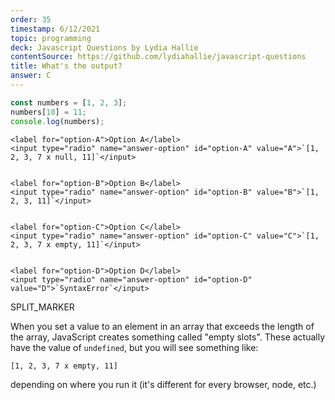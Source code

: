 ```yaml
---
order: 35
timestamp: 6/12/2021
topic: programming
deck: Javascript Questions by Lydia Hallie
contentSource: https://github.com/lydiahallie/javascript-questions
title: What's the output?
answer: C
---
```


  

```javascript
const numbers = [1, 2, 3];
numbers[10] = 11;
console.log(numbers);
```


    <label for="option-A">Option A</label>
    <input type="radio" name="answer-option" id="option-A" value="A">`[1, 2, 3, 7 x null, 11]`</input>
    

    <label for="option-B">Option B</label>
    <input type="radio" name="answer-option" id="option-B" value="B">`[1, 2, 3, 11]`</input>
    

    <label for="option-C">Option C</label>
    <input type="radio" name="answer-option" id="option-C" value="C">`[1, 2, 3, 7 x empty, 11]`</input>
    

    <label for="option-D">Option D</label>
    <input type="radio" name="answer-option" id="option-D" value="D">`SyntaxError`</input>
    




SPLIT_MARKER

When you set a value to an element in an array that exceeds the length of the array, JavaScript creates something called "empty slots". These actually have the value of `undefined`, but you will see something like:

`[1, 2, 3, 7 x empty, 11]`

depending on where you run it (it's different for every browser, node, etc.)



